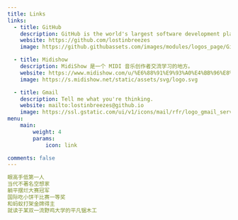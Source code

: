 ```yaml
---
title: Links
links:
  - title: GitHub
    description: GitHub is the world's largest software development platform.
    website: https://github.com/lostinbreezes
    image: https://github.githubassets.com/images/modules/logos_page/GitHub-Mark.png

  - title: Midishow
    description: MidiShow 是一个 MIDI 音乐创作者交流学习的地方。
    website: https://www.midishow.com/u/%E6%88%91%E9%93%A0%E4%BB%96%E8%B6%85
    image: https://s.midishow.net/static/assets/svg/logo.svg

  - title: Gmail
    description: Tell me what you're thinking.
    website: mailto:lostinbreezes@github.io
    image: https://ssl.gstatic.com/ui/v1/icons/mail/rfr/logo_gmail_server_1x.png
menu:
    main: 
        weight: 4
        params:
            icon: link

comments: false
---
```




```yaml
眼高手低第一人
当代不著名空想家
躺平摆烂大赛冠军
国际吃小饼干比赛一等奖
和蚂蚁打架金牌得主
就读于某双一流野鸡大学的平凡锯木工
```



